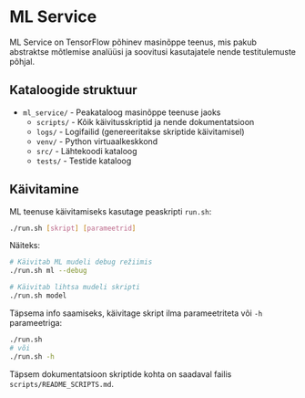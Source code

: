 # ML Service

ML Service on TensorFlow põhinev masinõppe teenus, mis pakub abstraktse mõtlemise analüüsi ja soovitusi kasutajatele nende testitulemuste põhjal.

## Kataloogide struktuur

- `ml_service/` - Peakataloog masinõppe teenuse jaoks
  - `scripts/` - Kõik käivitusskriptid ja nende dokumentatsioon
  - `logs/` - Logifailid (genereeritakse skriptide käivitamisel)
  - `venv/` - Python virtuaalkeskkond
  - `src/` - Lähtekoodi kataloog
  - `tests/` - Testide kataloog

## Käivitamine

ML teenuse käivitamiseks kasutage peaskripti `run.sh`:

```bash
./run.sh [skript] [parameetrid]
```

Näiteks:

```bash
# Käivitab ML mudeli debug režiimis
./run.sh ml --debug

# Käivitab lihtsa mudeli skripti
./run.sh model
```

Täpsema info saamiseks, käivitage skript ilma parameetriteta või `-h` parameetriga:

```bash
./run.sh
# või
./run.sh -h
```

Täpsem dokumentatsioon skriptide kohta on saadaval failis `scripts/README_SCRIPTS.md`. 